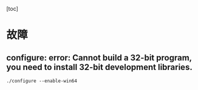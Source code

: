 [toc]



# 故障
## configure: error: Cannot build a 32-bit program, you need to install 32-bit development libraries.

```
./configure --enable-win64
```
